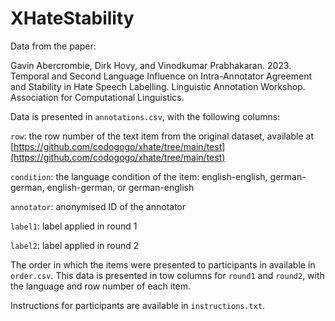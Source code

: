 # XHateStability
Data from the paper:

Gavin Abercrombie, Dirk Hovy, and Vinodkumar Prabhakaran. 2023. Temporal and Second Language Influence on Intra-Annotator Agreement and Stability in Hate Speech Labelling. Linguistic Annotation Workshop. Association for Computational Linguistics.

Data is presented in `annotations.csv`, with the following columns:

 `row`: the row number of the text item from the original dataset, available at [https://github.com/codogogo/xhate/tree/main/test](https://github.com/codogogo/xhate/tree/main/test)
 
 `condition`: the language condition of the item: english-english, german-german, english-german, or german-english	
 
 `annotator`: anonymised ID of the annotator	
 
 `label1`: label applied in round 1	
 
 `label2`: label applied in round 2

The order in which the items were presented to participants in available in `order.csv`. This data is presented in tow columns for `round1` and `round2`, with the language and row number of each item.

Instructions for participants are available in `instructions.txt`.
